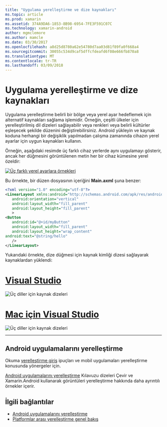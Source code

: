 ```yaml
---
title: "Uygulama yerelleştirme ve dize kaynakları"
ms.topic: article
ms.prod: xamarin
ms.assetid: 374A9DA6-1853-8B98-6954-7FE3F591C07C
ms.technology: xamarin-android
author: mgmclemore
ms.author: mamcle
ms.date: 03/30/2017
ms.openlocfilehash: a8d25d8780a62e54780d7aa03d81f89fa0f668a4
ms.sourcegitcommit: 30055c534d9caf5dffcfdeafd6f08e666fb870a8
ms.translationtype: MT
ms.contentlocale: tr-TR
ms.lasthandoff: 03/09/2018
---
```

# <a name="application-localization-and-string-resources"></a>Uygulama yerelleştirme ve dize kaynakları

Uygulama yerelleştirme belirli bir bölge veya yerel ayar hedeflemek için alternatif kaynakları sağlama işlemidir. Örneğin, çeşitli ülkeler için yerelleştirilmiş dil dizeleri sağlayabilir veya renkleri veya belirli kültürler eşleşecek şekilde düzenini değiştirebilirsiniz. Android yükleyin ve kaynak koduna herhangi bir değişiklik yapılmadan çalışma zamanında cihazın yerel ayarlar için uygun kaynakları kullanın.

Örneğin, aşağıdaki resimde üç farklı cihaz yerlerde aynı uygulamayı gösterir, ancak her düğmesini görüntülenen metin her bir cihaz kümesine yerel özeldir:

[![Üç farklı yerel ayarlara örnekleri](application-localization-images/01-click-me-sml.png)](application-localization-images/01-click-me.png#lightbox)

Bu örnekte, bir düzen dosyasının içeriğini **Main.axml** şuna benzer:

```xml
<?xml version="1.0" encoding="utf-8"?>
<LinearLayout xmlns:android="http://schemas.android.com/apk/res/android"
   android:orientation="vertical"
   android:layout_width="fill_parent"
   android:layout_height="fill_parent"
   >
<Button  
   android:id="@+id/myButton"
   android:layout_width="fill_parent"
   android:layout_height="wrap_content"
android:text="@string/hello"
   />
</LinearLayout>
```

Yukarıdaki örnekte, dize düğmesi için kaynak kimliği dizesi sağlayarak kaynaklardan yüklendi:

# <a name="visual-studiotabvswin"></a>[Visual Studio](#tab/vswin)

![Üç diller için kaynak dizeleri](application-localization-images/02-resource-strings-vs.png)
 
# <a name="visual-studio-for-mactabvsmac"></a>[Mac için Visual Studio](#tab/vsmac)

![Üç diller için kaynak dizeleri](application-localization-images/02-resource-strings-xs.png)
 
-----
 
## <a name="localizing-android-apps"></a>Android uygulamalarını yerelleştirme

Okuma [yerelleştirme giriş](~/cross-platform/app-fundamentals/localization.md) ipuçları ve mobil uygulamaları yerelleştirme konusunda yönergeler için.

[Android uygulamalarını yerelleştirme](~/android/app-fundamentals/localization.md) Kılavuzu dizeleri Çevir ve Xamarin.Android kullanarak görüntüleri yerelleştirme hakkında daha ayrıntılı örnekler içerir.



## <a name="related-links"></a>İlgili bağlantılar

- [Android uygulamalarını yerelleştirme](~/android/app-fundamentals/localization.md)
- [Platformlar arası yerelleştirme genel bakış](~/cross-platform/app-fundamentals/localization.md)
